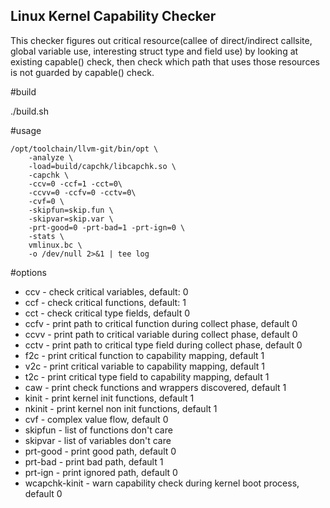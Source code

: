 Linux Kernel Capability Checker
-------

This checker figures out critical resource(callee of direct/indirect callsite,
global variable use, interesting struct type and field use) by looking at existing
capable() check, then check which path that uses those resources is not guarded by
capable() check.

#build

./build.sh

#usage

```
/opt/toolchain/llvm-git/bin/opt \
    -analyze \
    -load=build/capchk/libcapchk.so \
    -capchk \
    -ccv=0 -ccf=1 -cct=0\
    -ccvv=0 -ccfv=0 -cctv=0\
    -cvf=0 \
    -skipfun=skip.fun \
    -skipvar=skip.var \
    -prt-good=0 -prt-bad=1 -prt-ign=0 \
    -stats \
    vmlinux.bc \
    -o /dev/null 2>&1 | tee log
```

#options
* ccv - check critical variables, default: 0
* ccf - check critical functions, default: 1
* cct - check critical type fields, default 0
* ccfv - print path to critical function during collect phase, default 0
* ccvv - print path to critical variable during collect phase, default 0
* cctv - print path to critical type field during collect phase, default 0
* f2c - print critical function to capability mapping, default 1
* v2c - print critical variable to capability mapping, default 1
* t2c - print critical type field to capability mapping, default 1
* caw - print check functions and wrappers discovered, default 1
* kinit - print kernel init functions, default 1
* nkinit - print kernel non init functions, default 1
* cvf - complex value flow, default 0
* skipfun - list of functions don't care
* skipvar - list of variables don't care
* prt-good - print good path, default 0
* prt-bad - print bad path, default 1
* prt-ign - print ignored path, default 0
* wcapchk-kinit - warn capability check during kernel boot process, default 0

